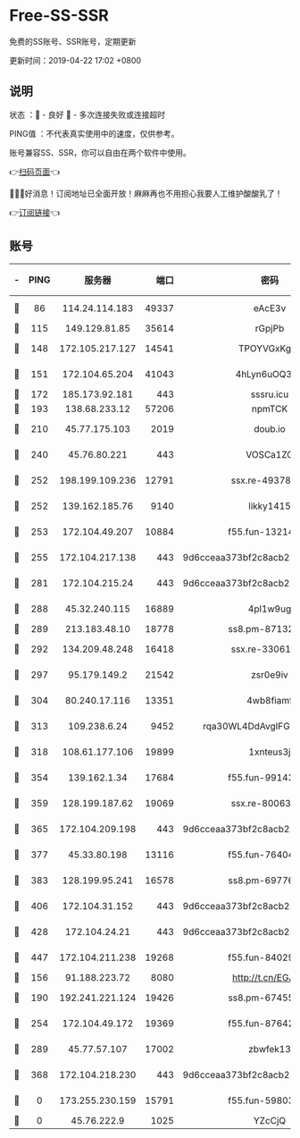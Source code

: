 # Free-SS-SSR

免费的SS账号、SSR账号，定期更新

更新时间：2019-04-22 17:02 +0800

## 说明

状态     ：🙂 - 良好 🙁 - 多次连接失败或连接超时

PING值   ：不代表真实使用中的速度，仅供参考。

账号兼容SS、SSR，你可以自由在两个软件中使用。

👉[扫码页面](https://liesauer.github.io/Free-SS-SSR/)👈

🎉🎉🎉好消息！订阅地址已全面开放！麻麻再也不用担心我要人工维护酸酸乳了！

👉[订阅链接](https://www.liesauer.net/yogurt/subscribe?ACCESS_TOKEN=DAYxR3mMaZAsaqUb)👈

## 账号

|-|PING|服务器|端口|密码|加密方式|区域|
|:----:|:----:|:-----:|-----:|:----:|:----:|:----:|
|🙂|86|114.24.114.183|49337|eAcE3v|chacha20-ietf|TW|
|🙂|115|149.129.81.85|35614|rGpjPb|rc4-md5|CN|
|🙂|148|172.105.217.127|14541|TPOYVGxKglpi|aes-256-cfb|JP|
|🙂|151|172.104.65.204|41043|4hLyn6uOQ3hU|aes-256-cfb|JP|
|🙂|172|185.173.92.181|443|sssru.icu|rc4-md5|RU|
|🙂|193|138.68.233.12|57206|npmTCK|rc4-md5|US|
|🙂|210|45.77.175.103|2019|doub.io|aes-128-ctr|SG|
|🙂|240|45.76.80.221|443|VOSCa1ZG|aes-256-cfb|DE|
|🙂|252|198.199.109.236|12791|ssx.re-49378224|aes-256-cfb|US|
|🙂|252|139.162.185.76|9140|likky1415|aes-256-cfb|DE|
|🙂|253|172.104.49.207|10884|f55.fun-13214951|aes-256-cfb|SG|
|🙂|255|172.104.217.138|443|9d6cceaa373bf2c8acb22e60b6a58be6|aes-256-cfb|US|
|🙂|281|172.104.215.24|443|9d6cceaa373bf2c8acb22e60b6a58be6|aes-256-cfb|US|
|🙂|288|45.32.240.115|16889|4pl1w9ug|aes-256-cfb|AU|
|🙂|289|213.183.48.10|18778|ss8.pm-87132354|rc4-md5|RU|
|🙂|292|134.209.48.248|16418|ssx.re-33061012|aes-256-cfb|US|
|🙂|297|95.179.149.2|21542|zsr0e9iv|aes-256-cfb|NL|
|🙂|304|80.240.17.116|13351|4wb8fiamf|aes-256-cfb|DE|
|🙂|313|109.238.6.24|9452|rqa30WL4DdAvgIFG6Fs3znzTa|aes-256-cfb|FR|
|🙂|318|108.61.177.106|19899|1xnteus3j|aes-256-cfb|FR|
|🙂|354|139.162.1.34|17684|f55.fun-99143275|aes-256-cfb|SG|
|🙂|359|128.199.187.62|19069|ssx.re-80063922|aes-256-cfb|SG|
|🙂|365|172.104.209.198|443|9d6cceaa373bf2c8acb22e60b6a58be6|aes-256-cfb|US|
|🙂|377|45.33.80.198|13116|f55.fun-76404127|aes-256-cfb|US|
|🙂|383|128.199.95.241|16578|ss8.pm-69776510|aes-256-cfb|SG|
|🙂|406|172.104.31.152|443|9d6cceaa373bf2c8acb22e60b6a58be6|aes-256-cfb|US|
|🙂|428|172.104.24.21|443|9d6cceaa373bf2c8acb22e60b6a58be6|aes-256-cfb|US|
|🙂|447|172.104.211.238|19268|f55.fun-84029225|aes-256-cfb|US|
|🙂|156|91.188.223.72|8080|http://t.cn/EGJIyrl|rc4-md5|RU|
|🙂|190|192.241.221.124|19426|ss8.pm-67455656|aes-256-cfb|US|
|🙂|254|172.104.49.172|19369|f55.fun-87642151|aes-256-cfb|SG|
|🙂|289|45.77.57.107|17002|zbwfek13|aes-256-cfb|GB|
|🙂|368|172.104.218.230|443|9d6cceaa373bf2c8acb22e60b6a58be6|aes-256-cfb|US|
|🙁|0|173.255.230.159|15791|f55.fun-59803167|aes-256-cfb|US|
|🙁|0|45.76.222.9|1025|YZcCjQ|rc4-md5|JP|
